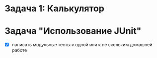 # Задача 1: Калькулятор
# Задача "Использование JUnit"

 - [x] написать модульные тесты к одной или к не скольким домашней работе